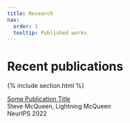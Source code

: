 ```yaml
---
title: Research
nav:
  order: 1
  tooltip: Published works
---
```


# <i class="fas fa-microscope"></i>Recent publications


{% include section.html %}
<div class="citation_title">
      <a href="biorxiv.org/1234">
        Some Publication Title
      </a>
    </div><div class="citation_authors truncate" tabindex="0">
      Steve McQueen, Lightning McQueen
    </div><div class="tags" data-link="https://goallabuci.github.io/research/"><a class="tag">NeurIPS 2022</a></div>
